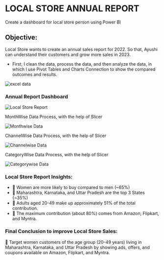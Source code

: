 # LOCAL STORE ANNUAL REPORT
Create a dashboard for local store person using Power BI
## Objective:
Local Store wants to create an annual sales report for 2022. So that, Ayushi can understand their customers and grow more sales in 2023.

- First, I clean the data, process the data, and then analyze the data, in which I use Pivot Tables and Charts Connection to show the compared outcomes and results. 

![excel data](https://github.com/user-attachments/assets/5074ed03-ff85-4161-ba7a-e962841b8103)

### Annual Report Dashboard 

![Local Store Report](https://github.com/user-attachments/assets/1d2d83ac-c936-411c-b626-d09b75d84dc4)

MonthWise Data Process, with the help of Slicer

![Monthwise Data](https://github.com/user-attachments/assets/42a816df-29cd-4450-8e63-ba57f5869635)

ChannelWise Data Process, with the help of Slicer

![Channelwise Data](https://github.com/user-attachments/assets/7df977dd-49b1-4937-ab0a-cdd0174ff0f6)

CategoryWise Data Process, with the help of Slicer

![Categorywise Data](https://github.com/user-attachments/assets/81d256cf-b664-4111-aa6c-65d1eebf34e3)

### Local Store Report Insights:
- 📌 Women are more likely to buy compared to men (~65%)
- 📌 Maharashtra, Karnataka, and Uttar Pradesh are the top 3 States {~35%)
- 📌 Adults aged 20-49 make up approximately 51% of the total contribution.
- 📌 The maximum contribution (about 80%) comes from Amazon, Flipkart, and Myntra.

### Final Conclusion to improve Local Store Sales:
🎯 Target women customers of the age group (20–49 years) living in Maharashtra, Karnataka, and Uttar Pradesh by showing ads, offers, and coupons available on Amazon, Flipkart, and Myntra.
